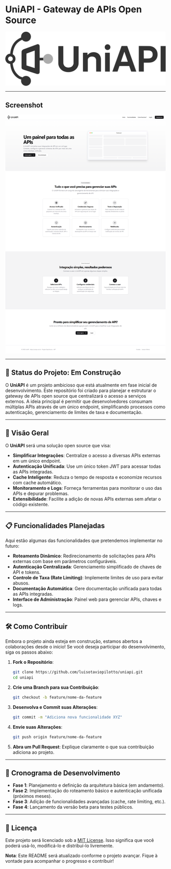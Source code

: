 # UniAPI - Gateway de APIs Open Source

![UniAPI Logo](./src/assets/logo.svg)

---

## Screenshot

![UniAPI Screenshot](./docs/screenshot.png)

---

## 🚧 Status do Projeto: **Em Construção**

O **UniAPI** é um projeto ambicioso que está atualmente em fase inicial de desenvolvimento. Este repositório foi criado para planejar e estruturar o gateway de APIs open source que centralizará o acesso a serviços externos. A ideia principal é permitir que desenvolvedores consumam múltiplas APIs através de um único endpoint, simplificando processos como autenticação, gerenciamento de limites de taxa e documentação.

---

## 🌟 Visão Geral

O **UniAPI** será uma solução open source que visa:

- **Simplificar Integrações**: Centralize o acesso a diversas APIs externas em um único endpoint.
- **Autenticação Unificada**: Use um único token JWT para acessar todas as APIs integradas.
- **Cache Inteligente**: Reduza o tempo de resposta e economize recursos com cache automático.
- **Monitoramento e Logs**: Forneça ferramentas para monitorar o uso das APIs e depurar problemas.
- **Extensibilidade**: Facilite a adição de novas APIs externas sem afetar o código existente.

---

## 📋 Funcionalidades Planejadas

Aqui estão algumas das funcionalidades que pretendemos implementar no futuro:

- **Roteamento Dinâmico**: Redirecionamento de solicitações para APIs externas com base em parâmetros configuráveis.
- **Autenticação Centralizada**: Gerenciamento simplificado de chaves de API e tokens.
- **Controle de Taxa (Rate Limiting)**: Implemente limites de uso para evitar abusos.
- **Documentação Automática**: Gere documentação unificada para todas as APIs integradas.
- **Interface de Administração**: Painel web para gerenciar APIs, chaves e logs.

---

## 🛠️ Como Contribuir

Embora o projeto ainda esteja em construção, estamos abertos a colaborações desde o início! Se você deseja participar do desenvolvimento, siga os passos abaixo:

1. **Fork o Repositório**:

   ```bash
   git clone https://github.com/luisotaviopilotto/uniapi.git
   cd uniapi
   ```

2. **Crie uma Branch para sua Contribuição**:

   ```bash
   git checkout -b feature/nome-da-feature
   ```

3. **Desenvolva e Commit suas Alterações**:

   ```bash
   git commit -m "Adiciona nova funcionalidade XYZ"
   ```

4. **Envie suas Alterações**:

   ```bash
   git push origin feature/nome-da-feature
   ```

5. **Abra um Pull Request**:
   Explique claramente o que sua contribuição adiciona ao projeto.

---

## 📅 Cronograma de Desenvolvimento

- **Fase 1**: Planejamento e definição da arquitetura básica (em andamento).
- **Fase 2**: Implementação do roteamento básico e autenticação unificada (próximos meses).
- **Fase 3**: Adição de funcionalidades avançadas (cache, rate limiting, etc.).
- **Fase 4**: Lançamento da versão beta para testes públicos.

---

## 📜 Licença

Este projeto será licenciado sob a [MIT License](LICENSE). Isso significa que você poderá usá-lo, modificá-lo e distribuí-lo livremente.

**Nota**: Este README será atualizado conforme o projeto avançar. Fique à vontade para acompanhar o progresso e contribuir!
